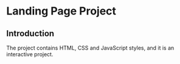 # Landing Page Project

## Introduction

The project contains HTML, CSS and JavaScript styles, and it is an interactive project.

